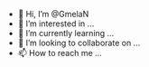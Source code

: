 - 👋 Hi, I’m @GmelaN
- 👀 I’m interested in ... 
- 🌱 I’m currently learning ... 
- 💞️ I’m looking to collaborate on ... 
- 📫 How to reach me ... 

<!---
GmelaN/GmelaN is a ✨ special ✨ repository because its `README.md` (this file) appears on your GitHub profile.
You can click the Preview link to take a look at your changes.
--->
